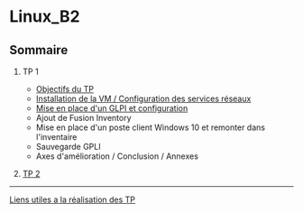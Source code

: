 # Linux_B2


## Sommaire

1. TP 1
    - [Objectifs du TP](TP1/objectifs.md)
    - [Installation de la VM / Configuration des services réseaux ](TP1/installationVM.md)
    - [Mise en place d'un GLPI et configuration](TP1/glpi.md)
    - Ajout de Fusion Inventory 
    - Mise en place d'un poste client Windows 10 et remonter dans l'inventaire
    - Sauvegarde GPLI 
    - Axes d'amélioration / Conclusion / Annexes 
    
2. [TP 2](TP2.md)

***

[Liens utiles a la réalisation des TP](liensUtiles.md)